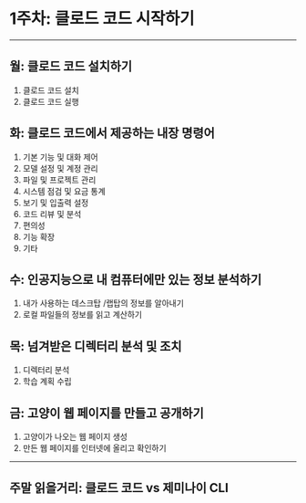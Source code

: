 # 1주차: 클로드  코드 시작하기  
---
## 월: 클로드  코드 설치하기  
1. 클로드 코드 설치 
2. 클로드 코드 실행 
 
## 화: 클로드  코드에서  제공하는  내장 명령어   
1. 기본 기능 및 대화 제어 
2. 모델 설정 및 계정 관리 
3. 파일 및 프로젝트  관리 
4. 시스템  점검 및 요금 통계 
5. 보기 및 입출력  설정 
6. 코드 리뷰 및 분석 
7. 편의성  
8. 기능 확장 
9. 기타 
 
## 수: 인공지능으로  내 컴퓨터에만  있는 정보 분석하기  
1. 내가 사용하는  데스크탑 /랩탑의  정보를  알아내기  
2. 로컬 파일들의  정보를  읽고 계산하기  
 
## 목: 넘겨받은  디렉터리  분석 및 조치 
1. 디렉터리  분석 
2. 학습 계획 수립 

## 금: 고양이  웹 페이지를  만들고  공개하기  
1. 고양이가  나오는  웹 페이지  생성 
2. 만든 웹 페이지를  인터넷에  올리고  확인하기  
--- 
## 주말 읽을거리: 클로드  코드 vs 제미나이  CLI 

